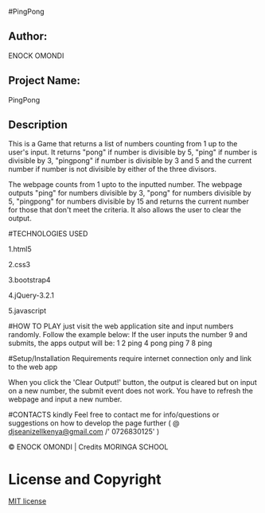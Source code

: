 #PingPong

Author:
-----
ENOCK OMONDI

Project Name:
--------
PingPong

Description
----------------------------


This is a Game that returns a list of numbers counting from 1 up to the user's input. It returns "pong" if number is divisible by 5, "ping" if number is divisible by 3, "pingpong" if number is divisible by 3 and 5 and the current number if number is not divisible by either of the three divisors.


The webpage counts from 1 upto to the inputted number.
The webpage outputs "ping" for numbers divisible by 3, "pong" for numbers divisible by 5, "pingpong" for numbers divisible by 15 and returns the current number for those that don't meet the criteria.
It also allows the user to clear the output.

#TECHNOLOGIES USED

1.html5

2.css3

3.bootstrap4

4.jQuery-3.2.1

5.javascript

#HOW TO PLAY
just visit the web application site and input numbers randomly.
Follow the example below:
If the user inputs the number 9 and submits, the apps output will be:
1
2
ping
4
pong
ping
7
8
ping

#Setup/Installation Requirements
 require internet connection only
 and  link to the web app

When you click the 'Clear Output!' button, the output is cleared but on input on a new number, the submit event does not work. You have to refresh the webpage and input a new number.



#CONTACTS
kindly Feel free to contact me  for info/questions or suggestions on how to develop the page further
( @ djseanizellkenya@gmail.com /' 0726830125' )

© ENOCK OMONDI  | Credits MORINGA SCHOOL
# License and Copyright
[MIT license](LICENSE)
